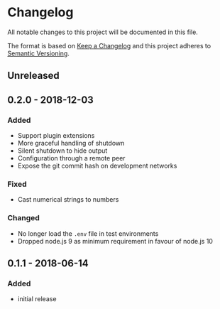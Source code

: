 # Changelog

All notable changes to this project will be documented in this file.

The format is based on [Keep a Changelog](http://keepachangelog.com/en/1.0.0/)
and this project adheres to [Semantic Versioning](http://semver.org/spec/v2.0.0.html).

## Unreleased

## 0.2.0 - 2018-12-03

### Added

- Support plugin extensions
- More graceful handling of shutdown
- Silent shutdown to hide output
- Configuration through a remote peer
- Expose the git commit hash on development networks

### Fixed

- Cast numerical strings to numbers

### Changed

- No longer load the `.env` file in test environments
- Dropped node.js 9 as minimum requirement in favour of node.js 10

## 0.1.1 - 2018-06-14

### Added

- initial release
